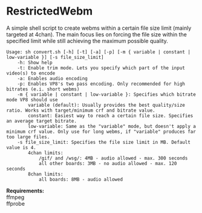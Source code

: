 # RestrictedWebm
A simple shell script to create webms within a certain file size limit (mainly targeted at 4chan). The main focus lies on forcing the file size within the specified limit while still achieving the maximum possible quality.

```
Usage: sh convert.sh [-h] [-t] [-a] [-p] [-m { variable | constant | low-variable }] [-s file_size_limit]
	-h: Show help
	-t: Enable trim mode. Lets you specify which part of the input video(s) to encode
	-a: Enables audio encoding
	-p: Enables VP8's two pass encoding. Only recommended for high bitrates (e.i. short webms)
	-m { variable | constant | low-variable }: Specifies which bitrate mode VP8 should use
		variable (default): Usually provides the best quality/size ratio. Works with target/minimum crf and bitrate value.
		constant: Easiest way to reach a certain file size. Specifies an average target bitrate.
		low-variable: Same as the "variable" mode, but doesn't apply a minimum crf value. Only use for long webms, if "variable" produces far too large files.
	-s file_size_limit: Specifies the file size limit in MB. Default value is 4.
		4chan limits:
			/gif/ and /wsg/: 4MB - audio allowed - max. 300 seconds
			all other boards: 3MB - no audio allowed - max. 120 seconds
		8chan limits:
			all boards: 8MB - audio allowed
```

**Requirements:**  
ffmpeg  
ffprobe
